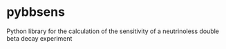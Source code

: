 pybbsens
========

Python library for the calculation of the sensitivity of a neutrinoless double beta decay experiment

